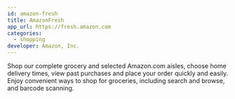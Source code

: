 ```yaml
---
id: amazon-fresh
title: AmazonFresh
app_url: https://fresh.amazon.com
categories:
  - shopping
developer: Amazon, Inc.
---
```

Shop our complete grocery and selected Amazon.com aisles, choose home delivery times, view past purchases and place your order quickly and easily. Enjoy convenient ways to shop for groceries, including search and browse, and barcode scanning.
